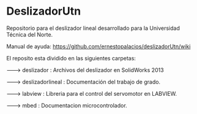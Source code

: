 DeslizadorUtn
=============

Repositorio para el deslizador lineal desarrollado para la Universidad Técnica del Norte.

Manual de ayuda: https://github.com/ernestopalacios/deslizadorUtn/wiki

El reposito esta dividido en las siguientes carpetas:

---> deslizador :  Archivos del deslizador en SolidWorks 2013

---> deslizadorlineal : Documentación del trabajo de grado.

---> labview : Libreria para el control del servomotor en LABVIEW.

---> mbed : Documentacion microcontrolador.
